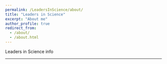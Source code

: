 ```yaml
---
permalink: /LeadersInScience/about/
title: "Leaders in Science"
excerpt: "About me"
author_profile: true
redirect_from: 
  - /about/
  - /about.html
---
```


Leaders in Science info

---

